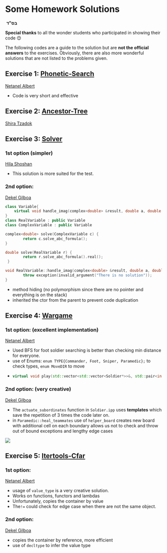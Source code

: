 # Some Homework Solutions

​ **בס"ד**

**Special thanks** to all the wonder students who participated in showing their code 😊

The following codes are a guide to the solution but are **not the official answers** to the exercises. Obviously, there are also more wonderful solutions that are not listed to the problems given.

## Exercise 1: [Phonetic-Search](https://github.com/cpp-exercises/phonetic-search-b)

[Netanel Albert](https://github.com/NetanelAlbert/cppEx1-phonetic-search/blob/master/PhoneticFinder.cpp)

* Code is very short and effective

## Exercise 2: [Ancestor-Tree](https://github.com/cpp-exercises/ancestor-tree-b)

[Shira Tzadok](https://github.com/shiraZadok/CPP_Ex2_ancestor-tree)

## Exercise 3: [Solver](https://github.com/cpp-exercises/solver-b)

### 1st option \(simpler\)

[Hila Shoshan](https://github.com/HilaShoshan/cpp_task3_EquationsSolver)

* This solution is more suited for the test.

### 2nd option:

[Dekel Gilboa](https://github.com/Revertigo/solver-b)

```cpp
class Variable{
    virtual void handle_imag(complex<double> &result, double a, double b, double discriminant) = 0;
}
class RealVariable : public Variable 
class ComplexVariable : public Variable

complex<double> solve(ComplexVariable c) {
        return c.solve_abc_formula();
}

double solve(RealVariable r) {
        return r.solve_abc_formula().real();
 }

void RealVariable::handle_imag(complex<double> &result, double a, double b, double discriminant) {
        throw exception(invalid_argument("There is no solution"));
}
```

* method hiding \(no polymorphism since there are no pointer and everything is on the stack\)
* inherited the ctor from the parent to prevent code duplication

## Exercise 4: [Wargame](https://github.com/cpp-exercises/wargame-b)

### 1st option: \(excellent implementation\)

[Netanel Albert](https://github.com/NetanelAlbert/cppEx4-wargame)

* Used BFS for foot soldier searching is better than checking min distance for everyone.
* use of Enums: `enum TYPE{Commander, Foot, Sniper, Paramedic};` to check types, `enum MoveDIR` to move
* ```cpp
  virtual void play(std::vector<std::vector<Soldier*>>&, std::pair<int,int>) = 0;
  ```

### 2nd option: \(very creative\)

[Dekel Gilboa](https://github.com/Revertigo/wargame-b)

* The `actuate_subordinates` function in `Soldier.ipp` uses **templates** which save the repetition of 3 times the code later on.
* in `Paramedic::heal_teammates` use of `helper_board` creates new board with additional cell on each boundary allows us not to check and throw out of bound exceptions and lengthy edge cases

![](https://i.ibb.co/GHP5H9S/inner-board.png)

## Exercise 5: [Itertools-Cfar](https://github.com/cpp-exercises/itertools-cfar-b)

### 1st option:

[Netanel Albert](https://github.com/NetanelAlbert/cppEx5_iterTools)

* usage of `value_type` is a very creative solution. 
* Works on functions, functors and lambdas
* Unfortunately, copies the container by value
* The`!=` could check for edge case when there are not the same object.

### 2nd option:

[Dekel Gilboa](https://github.com/Revertigo/itertools-cfar-b)

* copies the container by reference, more efficient
* use of `decltype` to infer the value type

